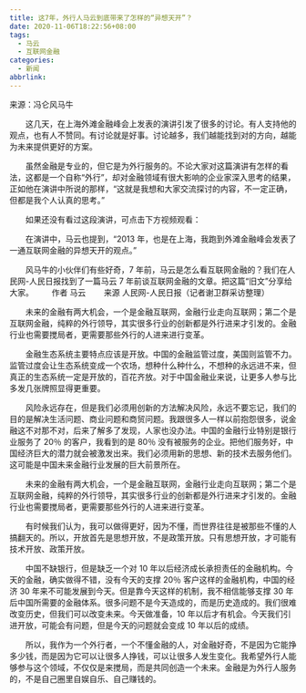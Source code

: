 ```yaml
---
title: 这7年，外行人马云到底带来了怎样的“异想天开”？
date: 2020-11-06T18:22:56+08:00
tags:
  - 马云
  - 互联网金融
categories:
  - 新闻
abbrlink:
---
```


来源：冯仑风马牛

　　这几天，在上海外滩金融峰会上发表的演讲引发了很多的讨论。有人支持他的观点，也有人不赞同。有讨论就是好事。讨论越多，我们越能找到对的方向，越能为未来提供更好的方案。

　　虽然金融是专业的，但它是为外行服务的。不论大家对这篇演讲有怎样的看法，这都是一个自称“外行”，却对金融领域有很大影响的企业家深入思考的结果，正如他在演讲中所说的那样，“这就是我想和大家交流探讨的内容，不一定正确，但都是我个人认真的思考。”

　　如果还没有看过这段演讲，可点击下方视频观看：

　　在演讲中，马云也提到，“2013 年，也是在上海，我跑到外滩金融峰会发表了一通互联网金融的异想天开的观点。”

　　风马牛的小伙伴们有些好奇，7 年前，马云是怎么看互联网金融的？我们在人民网-人民日报找到了一篇马云 7 年前谈互联网金融的文章。把这篇“旧文”分享给大家。
　　作者
马云
　　来源
人民网-人民日报（记者谢卫群采访整理）

　　未来的金融有两大机会，一个是金融互联网，金融行业走向互联网；第二个是互联网金融，纯粹的外行领导，其实很多行业的创新都是外行进来才引发的。金融行业也需要搅局者，更需要那些外行的人进来进行变革。

　　金融生态系统主要特点应该是开放。中国的金融监管过度，美国则监管不力。监管过度会让生态系统变成一个农场，想种什么种什么，不想种的永远进不来，但真正的生态系统一定是开放的，百花齐放。对于中国金融业来说，让更多人参与比多发几张牌照显得更重要。

　　风险永远存在，但是我们必须用创新的方法解决风险，永远不要忘记，我们的目的是解决生活问题、商业问题和商贸问题。我跟很多人一样以前抱怨很多，说金融这不对那不对，后来了解多了发现，人家也没办法。中国的金融行业特别是银行业服务了 20％ 的客户，我看到的是 80％ 没有被服务的企业。把他们服务好，中国经济巨大的潜力就会被激发出来。我们必须用新的思想、新的技术去服务他们。这可能是中国未来金融行业发展的巨大前景所在。

　　未来的金融有两大机会，一个是金融互联网，金融行业走向互联网；第二个是互联网金融，纯粹的外行领导，其实很多行业的创新都是外行进来才引发的。金融行业也需要搅局者，更需要那些外行的人进来进行变革。

　　有时候我们认为，我可以做得更好，因为不懂，而世界往往是被那些不懂的人搞翻天的。所以，开放首先是思想开放，不是政策开放。只有思想开放，才可能有技术开放、政策开放。

　　中国不缺银行，但是缺乏一个对 10 年以后经济成长承担责任的金融机构。今天的金融，确实做得不错，没有今天的支撑 20％ 客户这样的金融机构，中国的经济 30 年来不可能发展到今天。但是靠今天这样的机制，我不相信能够支撑 30 年后中国所需要的金融体系。很多问题不是今天造成的，而是历史造成的。我们很难改变历史，但我们可以改变未来。今天做准备，10 年以后才有机会。今天我们引进开放，可能会有问题，但是今天的问题就会变成 10 年以后的成绩。

　　所以，我作为一个外行者，一个不懂金融的人，对金融好奇，不是因为它能挣多少钱，而是因为它可以让很多人挣钱，可以让很多人发生变化。我希望外行人能够参与这个领域，不仅仅是来搅局，而是共同创造一个未来。金融是为外行人服务的，不是自己圈里自娱自乐、自己赚钱的。
